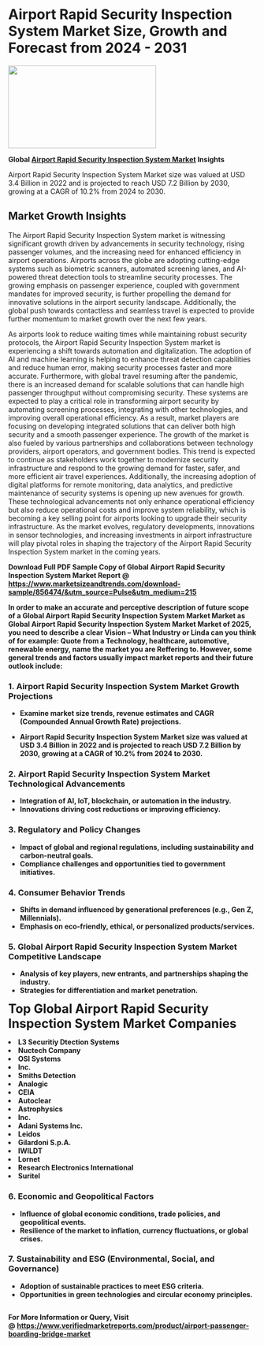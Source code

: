 <H1>Airport Rapid Security Inspection System Market Size, Growth and Forecast from 2024 - 2031</H1><img class="aligncenter size-medium wp-image-584254" src="https://thirdeyenews.in/wp-content/uploads/2024/09/Global-Market-Research-300x168.jpeg" alt="" width="300" height="168" /><p><strong>Global&nbsp;<a href="https://www.marketsizeandtrends.com/download-sample/856474/&amp;utm_source=Pulse&amp;utm_medium=215">Airport Rapid Security Inspection System Market</a> Insights</strong></p><p>Airport Rapid Security Inspection System Market size was valued at USD 3.4 Billion in 2022 and is projected to reach USD 7.2 Billion by 2030, growing at a CAGR of 10.2% from 2024 to 2030.</p><p><h2>Market Growth Insights</h2> <p>The Airport Rapid Security Inspection System market is witnessing significant growth driven by advancements in security technology, rising passenger volumes, and the increasing need for enhanced efficiency in airport operations. Airports across the globe are adopting cutting-edge systems such as biometric scanners, automated screening lanes, and AI-powered threat detection tools to streamline security processes. The growing emphasis on passenger experience, coupled with government mandates for improved security, is further propelling the demand for innovative solutions in the airport security landscape. Additionally, the global push towards contactless and seamless travel is expected to provide further momentum to market growth over the next few years.</p> <p><strong></strong></p> <p>As airports look to reduce waiting times while maintaining robust security protocols, the Airport Rapid Security Inspection System market is experiencing a shift towards automation and digitalization. The adoption of AI and machine learning is helping to enhance threat detection capabilities and reduce human error, making security processes faster and more accurate. Furthermore, with global travel resuming after the pandemic, there is an increased demand for scalable solutions that can handle high passenger throughput without compromising security. These systems are expected to play a critical role in transforming airport security by automating screening processes, integrating with other technologies, and improving overall operational efficiency. As a result, market players are focusing on developing integrated solutions that can deliver both high security and a smooth passenger experience. The growth of the market is also fueled by various partnerships and collaborations between technology providers, airport operators, and government bodies. This trend is expected to continue as stakeholders work together to modernize security infrastructure and respond to the growing demand for faster, safer, and more efficient air travel experiences. Additionally, the increasing adoption of digital platforms for remote monitoring, data analytics, and predictive maintenance of security systems is opening up new avenues for growth. These technological advancements not only enhance operational efficiency but also reduce operational costs and improve system reliability, which is becoming a key selling point for airports looking to upgrade their security infrastructure. As the market evolves, regulatory developments, innovations in sensor technologies, and increasing investments in airport infrastructure will play pivotal roles in shaping the trajectory of the Airport Rapid Security Inspection System market in the coming years.</p> <p><strong></p><p><span class=""><strong>Download Full PDF Sample Copy of Global Airport Rapid Security Inspection System Market Report</strong> @ <a href="https://www.marketsizeandtrends.com/download-sample/856474/&amp;utm_source=Pulse&amp;utm_medium=215" target="_blank">https://www.marketsizeandtrends.com/download-sample/856474/&amp;utm_source=Pulse&amp;utm_medium=215</a></span></p><p>In order to make an accurate and perceptive description of future scope of a Global&nbsp;Airport Rapid Security Inspection System Market Market as Global&nbsp;Airport Rapid Security Inspection System Market Market of 2025, you need to describe a clear Vision &ndash; What Industry or Linda can you think of for example: Quote from a Technology, healthcare, automotive, renewable energy, name the market you are Reffering to. However, some general trends and factors usually impact market reports and their future outlook include:</p><h3>1.&nbsp;<strong>Airport Rapid Security Inspection System Market Growth Projections</strong></h3><ul><li>Examine market size trends, revenue estimates and CAGR (Compounded Annual Growth Rate) projections.</li><li><p>Airport Rapid Security Inspection System Market size was valued at USD 3.4 Billion in 2022 and is projected to reach USD 7.2 Billion by 2030, growing at a CAGR of 10.2% from 2024 to 2030.</p></li></ul><h3>2.&nbsp;<strong>Airport Rapid Security Inspection System Market Technological Advancements</strong></h3><ul><li>Integration of AI, IoT, blockchain, or automation in the industry.</li><li>Innovations driving cost reductions or improving efficiency.</li></ul><h3>3.&nbsp;<strong>Regulatory and Policy Changes</strong></h3><ul><li>Impact of global and regional regulations, including sustainability and carbon-neutral goals.</li><li>Compliance challenges and opportunities tied to government initiatives.</li></ul><h3>4.&nbsp;<strong>Consumer Behavior Trends</strong></h3><ul><li>Shifts in demand influenced by generational preferences (e.g., Gen Z, Millennials).</li><li>Emphasis on eco-friendly, ethical, or personalized products/services.</li></ul><h3>5.&nbsp;<strong>Global Airport Rapid Security Inspection System Market Competitive Landscape</strong></h3><ul><li>Analysis of key players, new entrants, and partnerships shaping the industry.</li><li>Strategies for differentiation and market penetration.</li></ul><p data-pm-slice="1 1 []"><span style="color: inherit; font-family: inherit; font-size: 25px;">Top Global Airport Rapid Security Inspection System Market Companies</span></p><div class="" data-test-id=""><p><li>L3 Securitiy Dtection Systems</li><li> Nuctech Company</li><li> OSI Systems</li><li> Inc.</li><li> Smiths Detection</li><li> Analogic</li><li> CEIA</li><li> Autoclear</li><li> Astrophysics</li><li> Inc.</li><li> Adani Systems Inc.</li><li> Leidos</li><li> Gilardoni S.p.A.</li><li> IWILDT</li><li> Lornet</li><li> Research Electronics International</li><li> Suritel</li></p></div><h3>6.&nbsp;<strong>Economic and Geopolitical Factors</strong></h3><ul><li>Influence of global economic conditions, trade policies, and geopolitical events.</li><li>Resilience of the market to inflation, currency fluctuations, or global crises.</li></ul><h3>7.&nbsp;<strong>Sustainability and ESG (Environmental, Social, and Governance)</strong></h3><ul><li>Adoption of sustainable practices to meet ESG criteria.</li><li>Opportunities in green technologies and circular economy principles.</li></ul><h2><strong style="font-size: 14px;">For More Information or Query, Visit @&nbsp;</strong><a style="background-color: #ffffff; font-size: 14px;" href="https://www.marketsizeandtrends.com/report/airport-rapid-security-inspection-system-market/" target="_blank">https://www.verifiedmarketreports.com/product/airport-passenger-boarding-bridge-market</a></h2>
